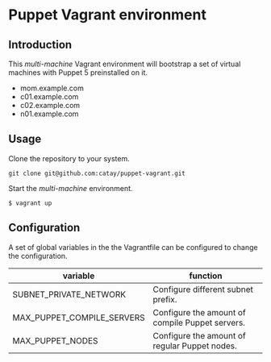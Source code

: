 # Puppet Vagrant environment

## Introduction

This *multi-machine* Vagrant environment will bootstrap a set of virtual
machines with Puppet 5 preinstalled on it. 

* mom.example.com
* c01.example.com
* c02.example.com
* n01.example.com

## Usage

Clone the repository to your system.

``
git clone git@github.com:catay/puppet-vagrant.git
``

Start the *multi-machine* environment.

``
$ vagrant up
``

## Configuration

A set of global variables in the the Vagrantfile can be configured to
change the configuration.

|variable                  | function                                       |
|--------------------------|------------------------------------------------|
|SUBNET_PRIVATE_NETWORK    | Configure different subnet prefix.             |
|MAX_PUPPET_COMPILE_SERVERS| Configure the amount of compile Puppet servers.|
|MAX_PUPPET_NODES          | Configure the amount of regular Puppet nodes.  |
